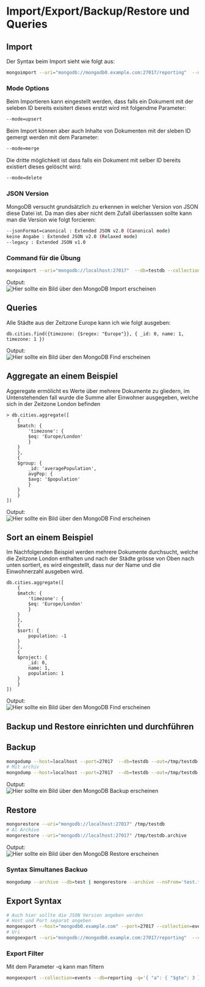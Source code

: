 # Import/Export/Backup/Restore und Queries
## Import
Der Syntax beim Import sieht wie folgt aus:
```bash
mongoimport --uri="mongodb://mongodb0.example.com:27017/reporting"  --db=users --collection=contacts --file=contacts.json
```
### Mode Options
Beim Importieren kann eingestellt werden, dass falls ein Dokument mit der seleben ID bereits exisitert dieses erstzt wird mit folgendme Parameter:
```bash
--mode=upsert
```
Beim Import können aber auch Inhalte von Dokumenten mit der sleben ID gemergt werden mit dem Parameter:
```bash
--mode=merge
```
Die dritte möglichkeit ist dass falls ein Dokument mit selber ID bereits existiert dieses gelöscht wird:
```bash
--mode=delete
```
### JSON Version
MongoDB versucht grundsätzlich zu erkennen in welcher Version von JSON diese Datei ist. Da man dies aber nicht dem Zufall überlasssen sollte kann man die Version wie folgt forcieren:
```bash
--jsonFormat=canonical : Extended JSON v2.0 (Canonical mode)
keine Angabe : Extended JSON v2.0 (Relaxed mode)
--legacy : Extended JSON v1.0
```
### Command für die Übung
```bash
mongoimport --uri="mongodb://localhost:27017"  --db=testdb --collection=cities --file=Downloads/mongo_cities1000.json --legacy
```
Output:                                  
![Hier sollte ein Bild über den MongoDB Import erscheinen](../images/monogimport.png)                         
## Queries
Alle Städte aus der Zeitzone Europe kann ich wie folgt ausgeben:
```mongo
db.cities.find({timezone: {$regex: "Europe"}}, { _id: 0, name: 1, timezone: 1 })
```
Output:                                  
![Hier sollte ein Bild über den MongoDB Find erscheinen](../images/mongosearch.png)                        
## Aggregate an einem Beispiel
Aggeregate ermölicht es Werte über mehrere Dokumente zu gliedern, im Untenstehenden fall wurde die Summe aller Einwohner ausgegeben, welche sich in der Zeitzone London befinden
```mongo
> db.cities.aggregate([
    {
    $match: {
        'timezone': {
        $eq: 'Europe/London'
        }
    }
    },
    {
    $group: {
        _id: 'averagePopulation',
        avgPop: {
        $avg: '$population'
        }
    }
    }
])
```
Output:                                  
![Hier sollte ein Bild über den MongoDB Find erscheinen](../images/aggregatemongo.png)                
## Sort an einem Beispiel
Im Nachfolgenden Beispiel werden mehrere Dokumente durchsucht, welche die Zeitzone London enthalten und nach der Städte grösse von Oben nach unten sortiert, es wird eingestellt, dass nur der Name und die Einwohnerzahl ausgeben wird.
```mongo
db.cities.aggregate([
    {
    $match: {
        'timezone': {
        $eq: 'Europe/London'
        }
    }
    },
    {
    $sort: {
        population: -1
    }
    },
    {
    $project: {
        _id: 0,
        name: 1,
        population: 1
    }
    }
])
```
Output:                                  
![Hier sollte ein Bild über den MongoDB Find erscheinen](../images/monogsearch2.png)                 
## Backup und Restore einrichten und durchführen
## Backup
```bash
mongodump --host=localhost --port=27017  --db=testdb --out=/tmp/testdb
# Mit archiv
mongodump --host=localhost --port=27017  --db=testdb --out=/tmp/testdb.archive
```
Output:                                  
![Hier sollte ein Bild über den MongoDB Backup erscheinen](../images/monogbackup.png)                 
## Restore
```bash
mongorestore --uri="mongodb://localhost:27017" /tmp/testdb
# Al Archive
mongorestore --uri="mongodb://localhost:27017" /tmp/testdb.archive
```
Output:                                  
![Hier sollte ein Bild über den MongoDB Restore erscheinen](../images/monogrestore.png)               
### Syntax Simultanes Backuo
```bash
mongodump --archive --db=test | mongorestore --archive --nsFrom='test.*' --nsTo='examples.*'
```
## Export Syntax
```bash
# Auch hier sollte die JSON Version angeben werden
# Host und Port separat angeben
mongoexport --host="mongodb0.example.com" --port=27017 --collection=events --db=reporting --out=events.json [additional options]
# Uri
mongoexport --uri="mongodb://mongodb0.example.com:27017/reporting"  --collection=events  --out=events.json [additional options]
```
### Export Filter
Mit dem Parameter -q kann man filtern
```bash
mongoexport --collection=events --db=reporting -q='{ "a": { "$gte": 3 }, "date": { "$lt": { "$date": "2016-01-01T00:00:00.000Z" } } }' --out=myRecords.json
```